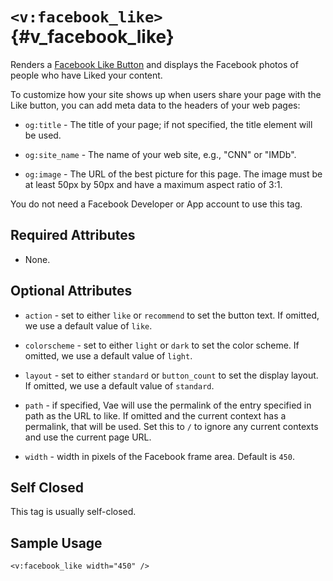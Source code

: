 # `<v:facebook_like>`{#v_facebook_like}

Renders a [Facebook Like
Button](http://developers.facebook.com/docs/reference/plugins/like) and
displays the Facebook photos of people who have Liked your content.

To customize how your site shows up when users share your page with the
Like button, you can add meta data to the headers of your web pages:

-   `og:title` - The title of your page; if not specified, the title
    element will be used.

-   `og:site_name` - The name of your web site, e.g., "CNN" or "IMDb".

-   `og:image` - The URL of the best picture for this page. The image
    must be at least 50px by 50px and have a maximum aspect ratio
    of 3:1.

You do not need a Facebook Developer or App account to use this tag.

## Required Attributes

-   None.

## Optional Attributes

-   `action` - set to either `like` or `recommend` to set the
    button text. If omitted, we use a default value of `like`.

-   `colorscheme` - set to either `light` or `dark` to set the
    color scheme. If omitted, we use a default value of `light`.

-   `layout` - set to either `standard` or `button_count` to set the
    display layout. If omitted, we use a default value of `standard`.

-   `path` - if specified, Vae will use the permalink of the entry
    specified in path as the URL to like. If omitted and the current
    context has a permalink, that will be used. Set this to `/` to
    ignore any current contexts and use the current page URL.

-   `width` - width in pixels of the Facebook frame area. Default is
    `450`.

## Self Closed

This tag is usually self-closed.

## Sample Usage

    <v:facebook_like width="450" />
